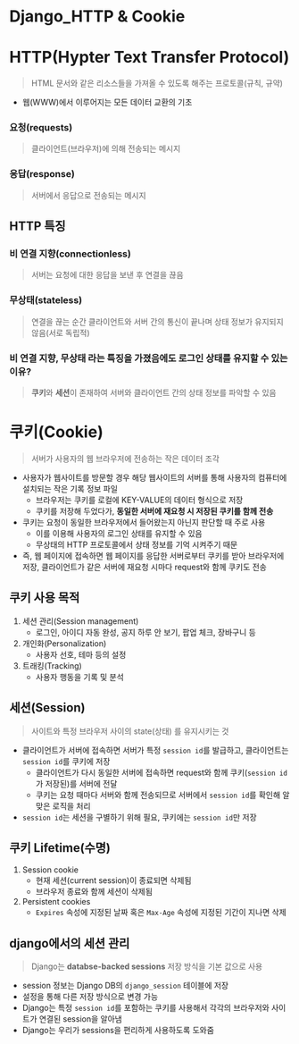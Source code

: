 # Django_HTTP & Cookie

# HTTP(Hypter Text Transfer Protocol)

> HTML 문서와 같은 리소스들을 가져올 수 있도록 해주는 프로토콜(규칙, 규약)
> 
- 웹(WWW)에서 이루어지는 모든 데이터 교환의 기초

### 요청(requests)

> 클라이언트(브라우저)에 의해 전송되는 메시지
> 

### 응답(response)

> 서버에서 응답으로 전송되는 메시지
> 

## HTTP 특징

### 비 연결 지향(connectionless)

> 서버는 요청에 대한 응답을 보낸 후 연결을 끊음
> 

### 무상태(stateless)

> 연결을 끊는 순간 클라이언트와 서버 간의 통신이 끝나며 상태 정보가 유지되지 않음(서로 독립적)
> 

### 비 연결 지향, 무상태 라는 특징을 가졌음에도 로그인 상태를 유지할 수 있는 이유?

> **쿠키**와 **세션**이 존재하여 서버와 클라이언트 간의 상태 정보를 파악할 수 있음
> 

# 쿠키(Cookie)

> 서버가 사용자의 웹 브라우저에 전송하는 작은 데이터 조각
> 
- 사용자가 웹사이트를 방문할 경우 해당 웹사이트의 서버를 통해 사용자의 컴퓨터에 설치되는 작은 기록 정보 파일
    - 브라우저는 쿠키를 로컬에 KEY-VALUE의 데이터 형식으로 저장
    - 쿠키를 저장해 두었다가, **동일한 서버에 재요청 시 저장된 쿠키를 함께 전송**
- 쿠키는 요청이 동일한 브라우저에서 들어왔는지 아닌지 판단할 때 주로 사용
    - 이를 이용해 사용자의 로그인 상태를 유지할 수 있음
    - 무상태의 HTTP 프로토콜에서 상태 정보를 기억 시켜주기 때문
- 즉, 웹 페이지에 접속하면 웹 페이지를 응답한 서버로부터 쿠키를 받아 브라우저에 저장,
클라이언트가 같은 서버에 재요청 시마다 request와 함께 쿠키도 전송

## 쿠키 사용 목적

1. 세션 관리(Session management)
    - 로그인, 아이디 자동 완성, 공지 하루 안 보기, 팝업 체크, 장바구니 등
2. 개인화(Personalization)
    - 사용자 선호, 테마 등의 설정
3. 트래킹(Tracking)
    - 사용자 행동을 기록 및 분석

## 세션(Session)

> 사이트와 특정 브라우저 사이의 state(상태) 를 유지시키는 것
> 
- 클라이언트가 서버에 접속하면 서버가 특정 `session id`를 발급하고, 클라이언트는 `session id`를 쿠키에 저장
    - 클라이언트가 다시 동일한 서버에 접속하면 request와 함께 쿠키(`session id`가 저장된)를 서버에 전달
    - 쿠키는 요청 때마다 서버와 함께 전송되므로 서버에서 `session id`를 확인해 알맞은 로직을 처리
- `session id`는 세션을 구별하기 위해 필요, 쿠키에는 `session id`만 저장

## 쿠키 Lifetime(수명)

1. Session cookie
    - 현재 세션(current session)이 종료되면 삭제됨
    - 브라우저 종료와 함께 세션이 삭제됨
2. Persistent cookies
    - `Expires` 속성에 지정된 날짜 혹은 `Max-Age` 속성에 지정된 기간이 지나면 삭제

## django에서의 세션 관리

> Django는 **databse-backed sessions** 저장 방식을 기본 값으로 사용
> 
- session 정보는 Django DB의 `django_session` 테이블에 저장
- 설정을 통해 다른 저장 방식으로 변경 가능
- Django는 특정 `session id`를 포함하는 쿠키를 사용해서 각각의 브라우저와 사이트가 연결된 session을 알아냄
- Django는 우리가 sessions을 편리하게 사용하도록 도와줌